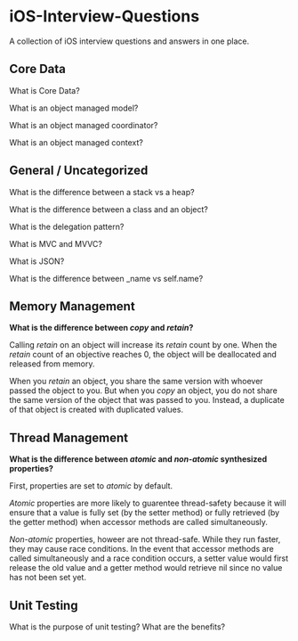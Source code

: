 # iOS-Interview-Questions

A collection of iOS interview questions and answers in one place.

## Core Data
What is Core Data?

What is an object managed model?

What is an object managed coordinator?

What is an object managed context?

## General / Uncategorized
What is the difference between a stack vs a heap?

What is the difference between a class and an object?

What is the delegation pattern?

What is MVC and MVVC?

What is JSON?

What is the difference between _name vs self.name?

## Memory Management

**What is the difference between *copy* and *retain*?**

Calling *retain* on an object will increase its *retain* count by one. When the *retain* count of an objective reaches 0, the object will be deallocated and released from memory.

When you *retain* an object, you share the same version with whoever passed the object to you. But when you *copy* an object, you do not share the same version of the object that was passed to you. Instead, a duplicate of that object is created with duplicated values.

## Thread Management

**What is the difference between *atomic* and *non-atomic* synthesized properties?**

First, properties are set to *atomic* by default. 

*Atomic* properties are more likely to guarentee thread-safety because it will ensure that a value is fully set (by the setter method) or fully retrieved (by the getter method) when accessor methods are called simultaneously.

*Non-atomic* properties, howeer are not thread-safe. While they run faster, they may cause race conditions. In the event that accessor methods are called simultaneously and a race condition occurs, a setter value would first release the old value and a getter method would retrieve nil since no value has not been set yet.

## Unit Testing

What is the purpose of unit testing? What are the benefits?


